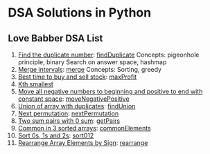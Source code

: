 # DSA Solutions in Python

## Love Babber DSA List

1. [Find the duplicate number](https://leetcode.com/problems/find-the-duplicate-number/description/): [findDuplicate](./lovebabber/test_findDuplicate.py) Concepts: pigeonhole principle, binary Search on answer space, hashmap
2. [Merge intervals](https://leetcode.com/problems/merge-intervals/description/): [merge](./lovebabber/test_mergeIntervals.py) Concepts: Sorting, greedy
3. [Best time to buy and sell stock](https://leetcode.com/problems/best-time-to-buy-and-sell-stock/description/): [maxProfit](./lovebabber/test_maxProfit.py)
4. [Kth smallest](https://www.geeksforgeeks.org/problems/kth-smallest-element5635/1)
5. [Move all negative numbers to beginning and positive to end with constant space](https://www.geeksforgeeks.org/dsa/move-negative-numbers-beginning-positive-end-constant-extra-space/): [moveNegativePositive](./lovebabber/test_moveNegativePositive.py)
6. [Union of array with duplicates](https://www.geeksforgeeks.org/problems/union-of-two-arrays3538/1): [findUnion](./lovebabber/test_findUnion.py)
7. [Next permutation](https://leetcode.com/problems/next-permutation/description/): [nextPermutation](./lovebabber/test_nextPermutation.py)
8. [Two sum pairs with 0 sum](https://www.geeksforgeeks.org/problems/count-pairs-with-given-sum5022/1): [getPairs](./lovebabber/test_getPairs.py)
9. [Common in 3 sorted arrays](https://www.geeksforgeeks.org/problems/common-elements1132/1): [commonElements](./lovebabber/test_comminElements.py)
10. [Sort 0s, 1s and 2s](https://www.geeksforgeeks.org/problems/sort-an-array-of-0s-1s-and-2s4231/1): [sort012](./lovebabber/test_sort012.py)
11. [Rearrange Array Elements by Sign](https://www.geeksforgeeks.org/dsa/rearrange-array-alternating-positive-negative-items-o1-extra-space/): [rearrange](./lovebabber/test_rearrange.py)